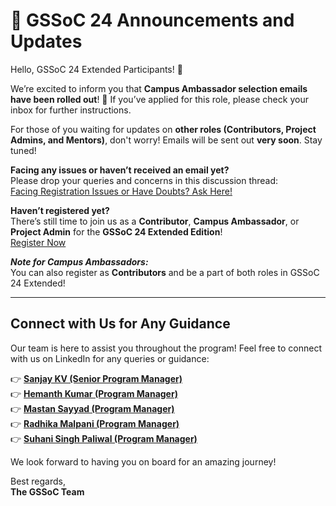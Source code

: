 # 📢 GSSoC 24 Announcements and Updates

Hello, GSSoC 24 Extended Participants! 👋

We’re excited to inform you that **Campus Ambassador selection emails have been rolled out**! 🎉 If you’ve applied for this role, please check your inbox for further instructions.

For those of you waiting for updates on **other roles (Contributors, Project Admins, and Mentors)**, don't worry! Emails will be sent out **very soon**. Stay tuned!

**Facing any issues or haven’t received an email yet?**  
Please drop your queries and concerns in this discussion thread:  
[Facing Registration Issues or Have Doubts? Ask Here!](https://github.com/orgs/GSSoC24/discussions/722)

**Haven’t registered yet?**  
There’s still time to join us as a **Contributor**, **Campus Ambassador**, or **Project Admin** for the **GSSoC 24 Extended Edition**!  
[Register Now](https://gssoc.girlscript.tech/registration)

_**Note for Campus Ambassadors:**_  
You can also register as **Contributors** and be a part of both roles in GSSoC 24 Extended!

---

## Connect with Us for Any Guidance

Our team is here to assist you throughout the program! Feel free to connect with us on LinkedIn for any queries or guidance:

👉 **[Sanjay KV (Senior Program Manager)](https://www.linkedin.com/in/sanjay-k-v/)**  
👉 **[Hemanth Kumar (Program Manager)](https://www.linkedin.com/in/hemu21)**  
👉 **[Mastan Sayyad (Program Manager)](https://www.linkedin.com/in/mastan-sayyad/)**  
👉 **[Radhika Malpani (Program Manager)](https://www.linkedin.com/in/radhikamalpani1702/)**  
👉 **[Suhani Singh Paliwal (Program Manager)](https://www.linkedin.com/in/suhani-singh-paliwal/)**

We look forward to having you on board for an amazing journey!

Best regards,  
**The GSSoC Team**

